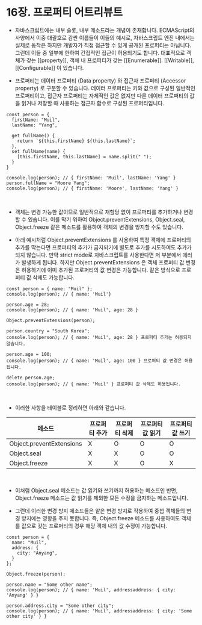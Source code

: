 # 16장. 프로퍼티 어트리뷰트

- 자바스크립트에는 내부 슬롯, 내부 메소드라는 개념이 존재합니다. ECMAScript의 사양에서 이중 대괄호로 감싼 이름들이 이들의 예시로, 자바스크립트 엔진 내에서는 실제로 동작은 하지만 개발자가 직접 접근할 수 있게 공개된 프로퍼티는 아닙니다. 그런데 이들 중 일부에 한하여 간접적인 접근이 허용되기도 합니다. 대표적으로 객체가 갖는 [[property]], 객체 내 프로퍼티가 갖는 [[Enumerable]]. [[Writable]], [[Configurable]] 이 있습니다.

- 프로퍼티는 데이터 프로퍼티 (Data property) 와 접근자 프로퍼티 (Accessor property) 로 구분할 수 있습니다. 데이터 프로퍼티는 키와 값으로 구성된 일반적인 프로퍼티이고, 접근자 프로퍼티는 자체적인 값은 없지만 다른 데이터 프로퍼티의 값을 읽거나 저장할 때 사용하는 접근자 함수로 구성된 프로퍼티입니다.

```
const person = {
  firstName: "Muil",
  lastName: "Yang",

  get fullName() {
    return `${this.firstName} ${this.lastName}`;
  },
  set fullName(name) {
    [this.firstName, this.lastName] = name.split(" ");
  }
}

console.log(person); // { firstName: 'Muil', lastName: 'Yang' }
person.fullName = "Moore Yang";
console.log(person); // { firstName: 'Moore', lastName: 'Yang' }
```

<br />

- 객체는 변경 가능한 값이므로 일반적으로 재할당 없이 프로퍼티를 추가하거나 변경할 수 있습니다. 이를 막기 위하여 Object.preventExtensions, Object.seal, Object.freeze 같은 메소드를 활용하여 객체의 변경을 방지할 수도 있습니다.

- 아래 예시처럼 Object.preventExtensions 를 사용하여 특정 객체에 프로퍼티의 추가를 막는다면 프로퍼티의 추가가 금지되기에 별도로 추가를 시도하여도 추가가 되지 않습니다. 만약 strict mode로 자바스크립트를 사용한다면 저 부분에서 에러가 발생하게 됩니다. 하지만 Object.preventExtensions 은 객체 프로퍼티 값 변경은 허용하기에 이미 추가된 프로퍼티의 값 변경은 가능합니다. 같은 방식으로 프로퍼티 값 삭제도 가능합니다.

```
const person = { name: "Muil" };
console.log(person); // { name: 'Muil'}

person.age = 28;
console.log(person); // { name: 'Muil', age: 28 }

Object.preventExtensions(person);

person.country = "South Korea"; 
console.log(person); // { name: 'Muil', age: 28 } 프로퍼티 추가는 허용되지 않습니다.

person.age = 100;
console.log(person); // { name: 'Muil', age: 100 } 프로퍼티 값 변경은 허용됩니다.

delete person.age;
console.log(person); // { name: 'Muil' } 프로퍼티 값 삭제도 허용됩니다.
```

<br />

- 이러한 사항을 테이블로 정리하면 아래와 같습니다.

|메소드|프로퍼티 추가|프로퍼티 삭제|프로퍼티 값 읽기|프로퍼티 값 쓰기|
|------|--------|--------|--------|--------|
|Object.preventExtensions|X|O|O|O|
|Object.seal|X|X|O|O|
|Object.freeze|X|X|O|X|

<br />

- 이처럼 Object.seal 메소드는 값 읽기와 쓰기까지 허용하는 메소드인 반면, Object.freeze 메소드는 값 읽기를 제외한 모든 수정을 금지하는 메소드입니다.

- 그런데 이러한 변경 방지 메소드들은 얕은 변경 방지로 작용하여 중첩 객체들의 변경 방지에는 영향을 주지 못합니다. 즉, Object.freeze 메소드를 사용하여도 객체를 값으로 갖는 프로퍼티의 경우 해당 객체 내의 값 수정이 가능합니다.

```
const person = {
  name: "Muil",
  address: {
    city: "Anyang",
  }
};

Object.freeze(person);

person.name = "Some other name"; 
console.log(person); // { name: 'Muil', addressaddress: { city: 'Anyang' } }

person.address.city = "Some other city"; 
console.log(person); // { name: 'Muil', addressaddress: { city: 'Some other city' } }
```
